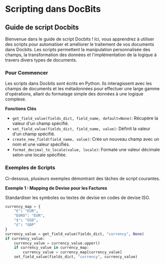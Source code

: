 # Scripting dans DocBits

## Guide de script Docbits

Bienvenue dans le guide de script Docbits ! Ici, vous apprendrez à utiliser des scripts pour automatiser et améliorer le traitement de vos documents dans Docbits. Les scripts permettent la manipulation personnalisée des champs, la transformation des données et l'implémentation de la logique à travers divers types de documents.

### Pour Commencer

Les scripts dans Docbits sont écrits en Python. Ils interagissent avec les champs de documents et les métadonnées pour effectuer une large gamme d'opérations, allant du formatage simple des données à une logique complexe.

**Fonctions Clés**

* `get_field_value(fields_dict, field_name, default=None)`: Récupère la valeur d'un champ spécifié.
* `set_field_value(fields_dict, field_name, value)`: Définit la valeur d'un champ spécifié.
* `create_new_field(field_name, value)`: Crée un nouveau champ avec un nom et une valeur spécifiés.
* `format_decimal_to_locale(value, locale)`: Formate une valeur décimale selon une locale spécifiée.

### Exemples de Scripts

Ci-dessous, plusieurs exemples démontrant des tâches de script courantes.

**Exemple 1 : Mapping de Devise pour les Factures**

Standardiser les symboles ou textes de devise en codes de devise ISO.

```python
currency_map = {
    "€": "EUR",
    "EURO": "EUR",
    "$": "USD",
    "£": "GBP"
}
currency_value = get_field_value(fields_dict, "currency", None)
if currency_value:
    currency_value = currency_value.upper()
    if currency_value in currency_map:
        currency_value = currency_map[currency_value]
    set_field_value(fields_dict, "currency", currency_value)
```
